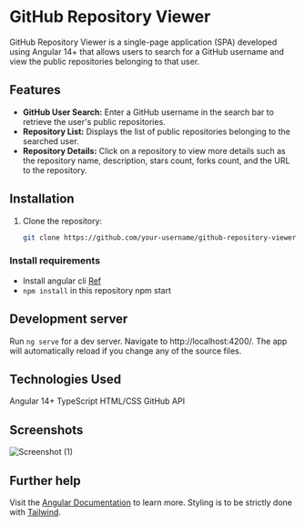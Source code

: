 # GitHub Repository Viewer

GitHub Repository Viewer is a single-page application (SPA) developed using Angular 14+ that allows users to search for a GitHub username and view the public repositories belonging to that user.

## Features

- **GitHub User Search:** Enter a GitHub username in the search bar to retrieve the user's public repositories.
- **Repository List:** Displays the list of public repositories belonging to the searched user.
- **Repository Details:** Click on a repository to view more details such as the repository name, description, stars count, forks count, and the URL to the repository.

## Installation

1. Clone the repository:

   ```bash
   git clone https://github.com/your-username/github-repository-viewer.git

### Install requirements
* Install angular cli [Ref](https://angular.io/cli)
* `npm install` in this repository 
npm start
## Development server

Run `ng serve` for a dev server. Navigate to http://localhost:4200/. The app will automatically reload if you change any of the source files.

## Technologies Used
Angular 14+
TypeScript
HTML/CSS
GitHub API

## Screenshots
![Screenshot (1)](https://github.com/nami63/fyle-internship-challenge-23/assets/128203391/8b5e1fac-a6b1-4bf1-aaec-f8a3b3546c4d)

## Further help

Visit the [Angular Documentation](https://angular.io/guide/styleguide) to learn more.
Styling is to be strictly done with [Tailwind](https://tailwindcss.com/docs/installation).
